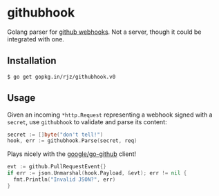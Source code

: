 githubhook
===============================================

Golang parser for [github webhooks][gh-webhook]. Not a server, though it could
be integrated with one.

Installation
-----------------------------------------------

```ShellSession
$ go get gopkg.in/rjz/githubhook.v0
```

Usage
-----------------------------------------------

Given an incoming `*http.Request` representing a webhook signed with a `secret`,
use `githubhook` to validate and parse its content:

```go
secret := []byte("don't tell!")
hook, err := githubhook.Parse(secret, req)
```

Plays nicely with the [google/go-github][gh-go-github] client!

```go
evt := github.PullRequestEvent{}
if err := json.Unmarshal(hook.Payload, &evt); err != nil {
  fmt.Println("Invalid JSON?", err)
}
```

[gh-webhook]: https://developer.github.com/webhooks/
[gh-go-github]: https://github.com/google/go-github

